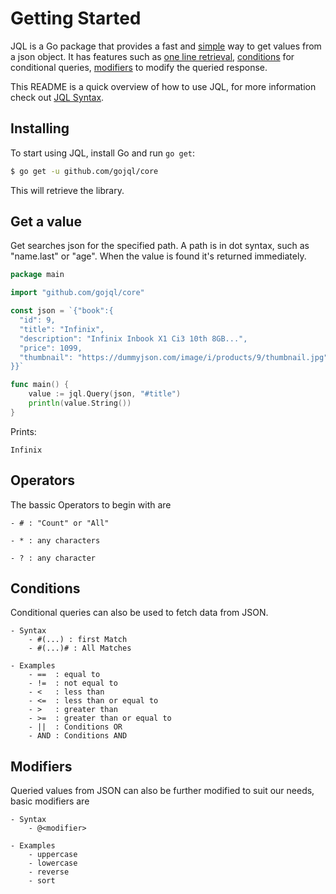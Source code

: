 Getting Started
===============
JQL is a Go package that provides a fast and [simple](#get-a-value) way to get values from a json object.
It has features such as [one line retrieval](#get-a-value), [conditions](#conditions) for conditional queries, [modifiers](#modifiers) to modify the queried response.


This README is a quick overview of how to use JQL, for more information check out [JQL Syntax](SYNTAX.md).

## Installing

To start using JQL, install Go and run `go get`:

```sh
$ go get -u github.com/gojql/core
```

This will retrieve the library.

## Get a value
Get searches json for the specified path. A path is in dot syntax, such as "name.last" or "age". When the value is found it's returned immediately. 

```go
package main

import "github.com/gojql/core"

const json = `{"book":{
  "id": 9,
  "title": "Infinix",
  "description": "Infinix Inbook X1 Ci3 10th 8GB...",
  "price": 1099,
  "thumbnail": "https://dummyjson.com/image/i/products/9/thumbnail.jpg"
}}`

func main() {
	value := jql.Query(json, "#title")
	println(value.String())
}
```

Prints:

```
Infinix
```

## Operators
The bassic Operators to begin with are

	- # : "Count" or "All"

	- * : any characters

	- ? : any character
	

## Conditions
Conditional queries can also be used to fetch data from JSON.

	- Syntax
		- #(...) : first Match
		- #(...)# : All Matches

	- Examples
		- ==  : equal to
		- !=  : not equal to
		- <   : less than
		- <=  : less than or equal to
		- >   : greater than
		- >=  : greater than or equal to
		- ||  : Conditions OR
		- AND : Conditions AND


## Modifiers
Queried values from JSON can also be further modified to suit our needs, basic modifiers are

	- Syntax
		- @<modifier>
    
	- Examples
		- uppercase
		- lowercase
		- reverse
		- sort